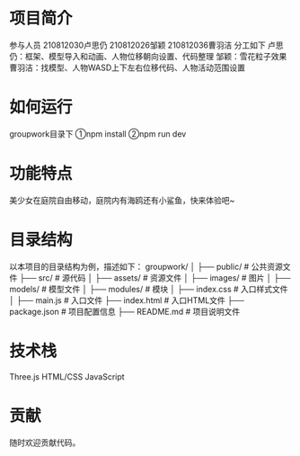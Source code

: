 # 项目简介
参与人员 210812030卢思仍 210812026邹颖 210812036曹羽洁
分工如下
卢思仍：框架、模型导入和动画、人物位移朝向设置、代码整理
邹颖：雪花粒子效果
曹羽洁：找模型、人物WASD上下左右位移代码、人物活动范围设置

# 如何运行
groupwork目录下
①npm install 
②npm run dev

# 功能特点
美少女在庭院自由移动，庭院内有海鸥还有小鲨鱼，快来体验吧~

# 目录结构

以本项目的目录结构为例，描述如下：
groupwork/
│
├── public/                 # 公共资源文件
├── src/                    # 源代码
│   ├── assets/             # 资源文件
│        ├── images/        # 图片
│        ├── models/        # 模型文件
│   ├── modules/            # 模块
│   ├── index.css           # 入口样式文件
│   ├── main.js             # 入口文件
├── index.html              # 入口HTML文件
├── package.json            # 项目配置信息
├── README.md               # 项目说明文件

# 技术栈
Three.js
HTML/CSS
JavaScript

# 贡献
随时欢迎贡献代码。
